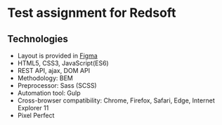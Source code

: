 # Test assignment for Redsoft

## Technologies

- Layout is provided in [Figma](https://www.figma.com/file/p5xYvZV5Vy9cZvWzkL7uk5/Redsoft-test?node-id=0%3A1)
- HTML5, CSS3, JavaScript(ES6)
- REST API, ajax, DOM API
- Methodology: BEM
- Preprocessor: Sass (SCSS)
- Automation tool: Gulp
- Cross-browser compatibility: Chrome, Firefox, Safari, Edge, Internet Explorer 11
- Pixel Perfect

